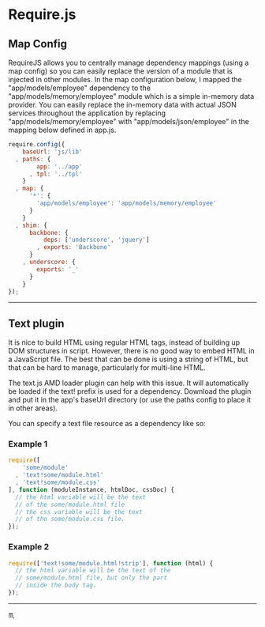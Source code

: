 <!-- # Require.js # -->

<p align="center">
  <h1 class="text-center">Require.js</h1>
</p>

## Map Config ##

RequireJS allows you to centrally manage dependency mappings (using a map config)
so you can easily replace the version of a module that is injected in other modules.
In the map configuration below, I mapped the "app/models/employee" dependency to the
"app/models/memory/employee" module which is a simple in-memory data provider.
You can easily replace the in-memory data with actual JSON services throughout the application by
replacing "app/models/memory/employee" with "app/models/json/employee" in the mapping below defined in app.js.

```javascript
require.config({
    baseUrl: 'js/lib'
  , paths: {
        app: '../app'
      , tpl: '../tpl'
    }
  , map: {
      '*': {
        'app/models/employee': 'app/models/memory/employee'
      }
    }
  , shim: {
      backbone: {
          deps: ['underscore', 'jquery']
        , exports: 'Backbone'
      }
    , underscore: {
        exports: '_'
      }
    }
});
```

---

## Text plugin ##

It is nice to build HTML using regular HTML tags, instead of building up DOM structures in script.
However, there is no good way to embed HTML in a JavaScript file.
The best that can be done is using a string of HTML, but that can be hard to manage,
particularly for multi-line HTML.

The text.js AMD loader plugin can help with this issue. It will automatically be loaded
if the text! prefix is used for a dependency. Download the plugin and put it in the
app's baseUrl directory (or use the paths config to place it in other areas).

You can specify a text file resource as a dependency like so:

### Example 1 ###

```javascript
require([
    'some/module'
  , 'text!some/module.html'
  , 'text!some/module.css'
], function (moduleInstance, htmlDoc, cssDoc) {
  // the html variable will be the text
  // of the some/module.html file
  // the css variable will be the text
  // of the some/module.css file.
});
```

### Example 2 ###

```javascript
require(['text!some/module.html!strip'], function (html) {
  // the html variable will be the text of the
  // some/module.html file, but only the part
  // inside the body tag.
});
```

---

:scorpius:
